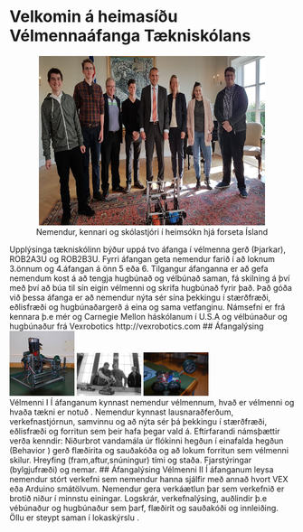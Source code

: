 
# Velkomin á heimasíðu Vélmennaáfanga Tækniskólans
<p align="center"> <img width="400" height="300" src="/img/velmenniogforseti.png" alt="Nemendur, kennari og skólastjóri í heimsókn hjá forseta Ísland"><br>
Nemendur, kennari og skólastjóri í heimsókn hjá forseta Ísland</p>
Upplýsinga tækniskólinn býður uppá tvo áfanga í vélmenna gerð (Þjarkar), ROB2A3U og ROB2B3U. Fyrri áfangan geta nemendur farið í að loknum 3.önnum og 4.áfangan á önn 5 eða 6.
Tilgangur áfanganna er að gefa nemendum kost á að tengja hugbúnað og vélbúnað saman, fá skilning á því með því að búa til sín eigin vélmenni og skrifa hugbúnað fyrir það. Það góða við þessa áfanga er að nemendur nýta sér sína þekkingu í stærðfræði, eðlisfræði og hugbúnaðargerð á eina og sama vetfanginu. Námsefni er frá kennara þ.e mér og Carnegie Mellon háskólanum í U.S.A og vélbúnaður og hugbúnaður frá Vexrobotics http://vexrobotics.com
<div style="float:left;margin-right:5px;">
    <img src="/img/rob2b3u_img.png" style="width:23%">
            <img src="/img/syning_lokaverkefni_rbob_h13_1.png" style="width:23%">
                    <img src="/img/DSC_0004.JPG" style="width:23%">
</div>
## Áfangalýsing Vélmenni I
Í áfanganum kynnast nemendur vélmennum, hvað er vélmenni og hvaða tækni er notuð . Nemendur kynnast lausnaraðferðum, verkefnastjórnun, samvinnu og að nýta sér þá þekkingu í stærðfræði, eðlisfræði og forritun sem þeir hafa þegar vald á. Eftirfarandi námsþættir verða kenndir: Niðurbrot vandamála úr flókinni hegðun í einafalda hegðun (Behavior ) gerð flæðirita og sauðakóða og að lokum forritun sem vélmenni skilur. Hreyfing (fram,aftur,snúningur) tími og staða. Fjarstýringar (bylgjufræði) og nemar.
## Áfangalýsing Vélmenni II
Í áfanganum leysa nemendur stórt verkefni sem nemendur hanna sjálfir með annað hvort VEX eða Arduino smátölvum. Nemendur gera verkáætlun þar sem verkefnið er brotið niður í minnstu einingar. Logskrár, verkefnalýsing, auðlindir þ.e vébúnaður og hugbúnaður sem þarf, flæðirit og sauðakóði og innleiðing. Öllu er steypt saman í lokaskýrslu .
